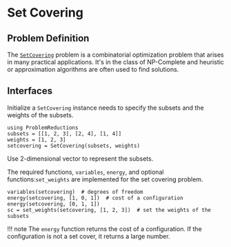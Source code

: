 # Set Covering

## Problem Definition
The [`SetCovering`](@ref) problem is a combinatorial optimization problem that arises in many practical applications. It's in the class of NP-Complete and heuristic or approximation algorithms are often used to find solutions.

## Interfaces
Initialize a `SetCovering` instance needs to specify the subsets and the weights of the subsets. 
```@repl SetCovering
using ProblemReductions
subsets = [[1, 2, 3], [2, 4], [1, 4]]
weights = [1, 2, 3]
setcovering = SetCovering(subsets, weights)
```
Use 2-dimensional vector to represent the subsets.

The required functions, `variables`, `energy`, and optional functions:`set_weights` are implemented for the set covering problem.
```@repl SetCovering
variables(setcovering)  # degrees of freedom
energy(setcovering, [1, 0, 1])  # cost of a configuration
energy(setcovering, [0, 1, 1]) 
sc = set_weights(setcovering, [1, 2, 3])  # set the weights of the subsets
```
!!! note
    The `energy` function returns the cost of a configuration. If the configuration is not a set cover, it returns a large number.



